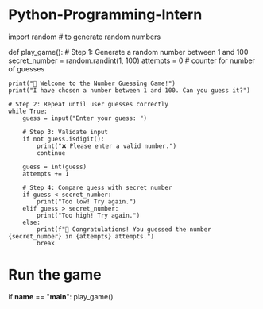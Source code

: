 # Python-Programming-Intern
import random   # to generate random numbers

def play_game():
    # Step 1: Generate a random number between 1 and 100
    secret_number = random.randint(1, 100)
    attempts = 0  # counter for number of guesses

    print("🎲 Welcome to the Number Guessing Game!")
    print("I have chosen a number between 1 and 100. Can you guess it?")

    # Step 2: Repeat until user guesses correctly
    while True:
        guess = input("Enter your guess: ")

        # Step 3: Validate input
        if not guess.isdigit():
            print("❌ Please enter a valid number.")
            continue

        guess = int(guess)
        attempts += 1

        # Step 4: Compare guess with secret number
        if guess < secret_number:
            print("Too low! Try again.")
        elif guess > secret_number:
            print("Too high! Try again.")
        else:
            print(f"🎉 Congratulations! You guessed the number {secret_number} in {attempts} attempts.")
            break

# Run the game
if __name__ == "__main__":
    play_game()
